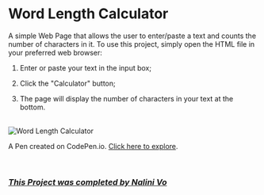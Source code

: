 # Word Length Calculator

A simple Web Page that allows the user to enter/paste a text and counts the number of characters in it. To use this project, simply open the HTML file in your preferred web browser:

1. Enter or paste your text in the input box;

2. Click the "Calculator" button;

3. The page will display the number of characters in your text at the bottom.

<br>

<img src="https://assets.codepen.io/10602517/App_Text+Length+Calculator.PNG" alt="Word Length Calculator" title="Word Length Calculator">

<br>

A Pen created on CodePen.io. [Click here to explore](https://codepen.io/Nalini1998/live/qBLbpYj/20ad57ee5552e6b295ec5d27d3841aba).

<br>
  
### ***[This Project was completed by Nalini Vo](https://github.com/Nalini1998)***
